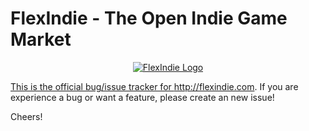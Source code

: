 # FlexIndie - The Open Indie Game Market

<p align="center"><a href="http://flexindie.com/" target="_blank"><img src="http://i283.photobucket.com/albums/kk317/Chi-kitory/Screenshot%20-%2007242015%20-%20081841%20PM.png" border="0" alt="FlexIndie Logo"/></p>

This is the official bug/issue tracker for  http://flexindie.com. If you are experience a bug or want a feature, please create an new issue!

Cheers!
